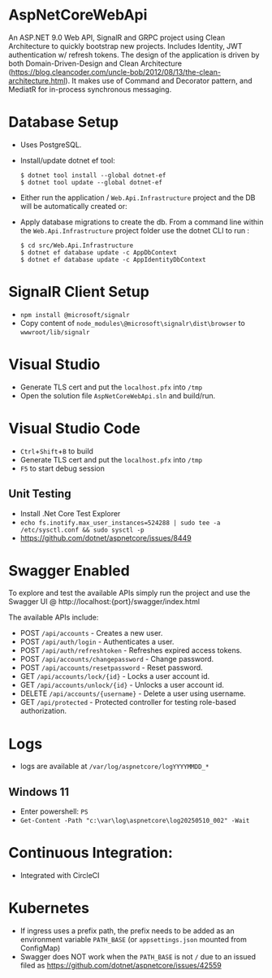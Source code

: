 # AspNetCoreWebApi

An ASP.NET 9.0 Web API, SignalR and GRPC project using Clean Architecture to quickly bootstrap new projects. Includes Identity, JWT authentication w/ refresh tokens. The design of the application is driven by both Domain-Driven-Design and Clean Architecture (https://blog.cleancoder.com/uncle-bob/2012/08/13/the-clean-architecture.html). It makes use of Command and Decorator pattern, and MediatR for in-process synchronous messaging.

# Database Setup

- Uses PostgreSQL.
- Install/update dotnet ef tool:

  ```
  $ dotnet tool install --global dotnet-ef
  $ dotnet tool update --global dotnet-ef
  ```

- Either run the application / `Web.Api.Infrastructure` project and the DB will be automatically created or:
- Apply database migrations to create the db. From a command line within the `Web.Api.Infrastructure` project folder use the dotnet CLI to run :

  ```
  $ cd src/Web.Api.Infrastructure
  $ dotnet ef database update -c AppDbContext
  $ dotnet ef database update -c AppIdentityDbContext
  ```

# SignalR Client Setup

- `npm install @microsoft/signalr`
- Copy content of `node_modules\@microsoft\signalr\dist\browser` to `wwwroot/lib/signalr`

# Visual Studio

- Generate TLS cert and put the `localhost.pfx` into `/tmp`
- Open the solution file <code>AspNetCoreWebApi.sln</code> and build/run.

# Visual Studio Code

- `Ctrl`+`Shift`+`B` to build
- Generate TLS cert and put the `localhost.pfx` into `/tmp`
- `F5` to start debug session

## Unit Testing

- Install .Net Core Test Explorer
- `echo fs.inotify.max_user_instances=524288 | sudo tee -a /etc/sysctl.conf && sudo sysctl -p`
- https://github.com/dotnet/aspnetcore/issues/8449

# Swagger Enabled

To explore and test the available APIs simply run the project and use the Swagger UI @ http://localhost:{port}/swagger/index.html

The available APIs include:

- POST `/api/accounts` - Creates a new user.
- POST `/api/auth/login` - Authenticates a user.
- POST `/api/auth/refreshtoken` - Refreshes expired access tokens.
- POST `/api/accounts/changepassword` - Change password.
- POST `/api/accounts/resetpassword` - Reset password.
- GET `/api/accounts/lock/{id}` - Locks a user account id.
- GET `/api/accounts/unlock/{id}` - Unlocks a user account id.
- DELETE `/api/accounts/{username}` - Delete a user using username.
- GET `/api/protected` - Protected controller for testing role-based authorization.

# Logs
- logs are available at `/var/log/aspnetcore/logYYYYMMDD_*`

## Windows 11
- Enter powershell: `PS`
- `Get-Content -Path "c:\var\log\aspnetcore\log20250510_002" -Wait`

# Continuous Integration:

- Integrated with CircleCI

# Kubernetes

- If ingress uses a prefix path, the prefix needs to be added as an environment variable `PATH_BASE` (or `appsettings.json` mounted from ConfigMap)
- Swagger does NOT work when the `PATH_BASE` is not `/` due to an issued filed as https://github.com/dotnet/aspnetcore/issues/42559
